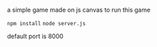 a simple game made on js canvas 
to run this game

`
npm install
`
`
node server.js
`

default port is 8000
